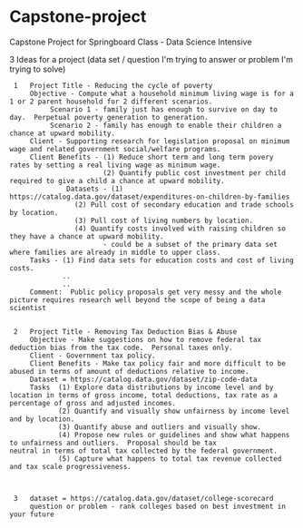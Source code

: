 # Capstone-project
Capstone Project for Springboard Class - Data Science Intensive

3 Ideas for a project  (data set / question I'm trying to answer or problem I'm trying to solve)

     1   Project Title - Reducing the cycle of poverty
         Objective - Compute what a household minimum living wage is for a 1 or 2 parent household for 2 different scenarios.
              Scenario 1 - family just has enough to survive on day to day.  Perpetual poverty generation to generation.
              Scenario 2 - family has enough to enable their children a chance at upward mobility.
         Client - Supporting research for legislation proposal on minimum wage and related government social/welfare programs.
         Client Benefits - (1) Reduce short term and long term povery rates by setting a real living wage as minimum wage.
                           (2) Quantify public cost investment per child required to give a child a chance at upward mobility.
                  Datasets - (1) https://catalog.data.gov/dataset/expenditures-on-children-by-families
                    (2) Pull cost of secondary education and trade schools by location.
                    (3) Pull cost of living numbers by location.
                    (4) Quantify costs involved with raising children so they have a chance at upward mobility.
                           - could be a subset of the primary data set where families are already in middle to upper class.
         Tasks - (1) Find data sets for education costs and cost of living costs.
                 ..
                 ..
         Comment:  Public policy proposals get very messy and the whole picture requires research well beyond the scope of being a data            scientist
         
         
     2   Project Title - Removing Tax Deduction Bias & Abuse
         Objective - Make suggestions on how to remove federal tax deduction bias from the tax code.  Personal taxes only.
         Client - Government tax policy.
         Client Benefits - Make tax policy fair and more difficult to be abused in terms of amount of deductions relative to income.
         Dataset = https://catalog.data.gov/dataset/zip-code-data
         Tasks  (1) Explore data distributions by income level and by location in terms of gross income, total deductions, tax rate as a                     percentage of gross and adjusted incomes.
                (2) Quantify and visually show unfairness by income level and by location.
                (3) Quantify abuse and outliers and visually show.
                (4) Propose new rules or guidelines and show what happens to unfairness and outliers.  Proposal should be tax                               neutral in terms of total tax collected by the federal government.
                (5) Capture what happens to total tax revenue collected and tax scale progressiveness.



     3   dataset = https://catalog.data.gov/dataset/college-scorecard
         question or problem - rank colleges based on best investment in your future
     
     
     
     
